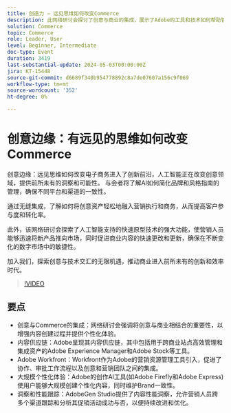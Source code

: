 ```yaml
---
title: 创造力 — 远见思维如何改变Commerce
description: 此网络研讨会探讨了创意与商业的集成，展示了Adobe的工具和技术如何帮助管理资源、扩展内容创建和简化内容供应链。 它讨论了将创意与商业结合在一起的重要性，并涵盖了个性化体验、管理资源以及使用Adobe Workfront、Adobe Experience Manager和Adobe Stock等工具简化内容创建过程等主题。
solution: Commerce
topic: Commerce
role: Leader, User
level: Beginner, Intermediate
doc-type: Event
duration: 3419
last-substantial-update: 2024-05-03T00:00:00Z
jira: KT-15448
source-git-commit: d6689f340b954778892c8a7de07607a156c9f069
workflow-type: tm+mt
source-wordcount: '352'
ht-degree: 0%

---
```



# 创意边缘：有远见的思维如何改变Commerce

创意边缘：远见思维如何改变电子商务进入了创新前沿，人工智能正在改变创意领域，提供前所未有的洞察和可能性。 与会者将了解AI如何简化品牌和风格指南的管理，确保不同平台和渠道的一致性。

通过无缝集成，了解如何将创意资产轻松地融入营销执行和商务，从而提高客户参与度和转化率。

此外，该网络研讨会探索了人工智能支持的快速原型技术的强大功能，使营销人员能够迅速将新产品推向市场，同时促进商业内容的快速更改和更新，确保在不断变化的数字市场中的敏捷性。

加入我们，探索创意与技术交汇的无限机遇，推动商业进入前所未有的创新和效率时代。

>[!VIDEO](https://video.tv.adobe.com/v/3428818/?learn=on)

## 要点

* 创意与Commerce的集成：网络研讨会强调将创意与商业相结合的重要性，以增强内容创建过程并提供个性化体验。
* 内容供应链：Adobe呈现其内容供应链，其中包括用于跨商业站点高效管理和集成资产的Adobe Experience Manager和Adobe Stock等工具。
* Adobe Workfront：Workfront作为Adobe的营销资源管理工具引入，促进了协作、审批工作流程以及创意和营销团队之间的集成。
* 大规模个性化体验：Adobe的创作AI工具(如Adobe Firefly和Adobe Express)使用户能够大规模创建个性化内容，同时维护Brand一致性。
* 洞察和性能跟踪：AdobeGen Studio提供了内容性能洞察，允许营销人员跨多个渠道跟踪和分析其促销活动成功与否，以便持续改进和优化。
